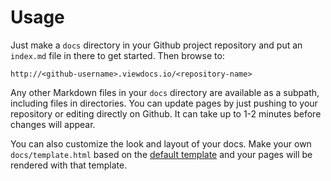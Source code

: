 # Usage

Just make a `docs` directory in your Github project repository and put an `index.md` file in there to get started. Then browse to:

	http://<github-username>.viewdocs.io/<repository-name>

Any other Markdown files in your `docs` directory are available as a subpath, including files in directories. You can update pages by just pushing to your repository or editing directly on Github. It can take up to 1-2 minutes before changes will appear.

You can also customize the look and layout of your docs. Make your own `docs/template.html` based on the [default template](https://github.com/progrium/viewdocs/blob/master/docs/template.html) and your pages will be rendered with that template. 